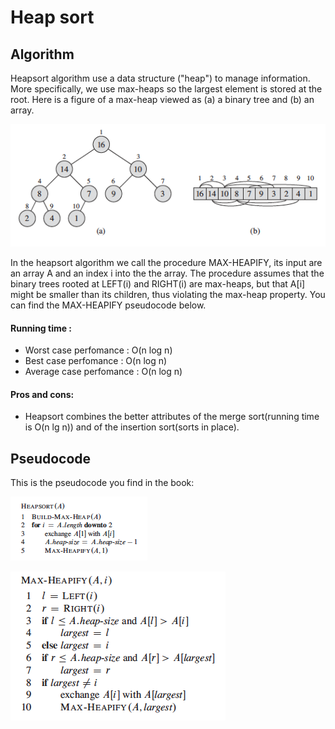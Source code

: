 # Heap sort

## Algorithm

Heapsort algorithm use a data structure ("heap") to manage information. More specifically, we use max-heaps so the largest element is stored at the root. Here is a figure of a max-heap viewed as (a) a binary tree and (b) an array.

  ![maxheapfig](fig/heapMax.png)
  
In the heapsort algorithm we call the procedure MAX-HEAPIFY, its input are an array A and an index i into the the array. The procedure assumes that the binary trees rooted at LEFT(i) and RIGHT(i) are max-heaps, but that A[i] might be smaller than its children, thus violating the max-heap property. You can find the MAX-HEAPIFY pseudocode below.
  
#### Running time :

  - Worst case perfomance : O(n log n)
  - Best case perfomance : O(n log n)
  - Average case perfomance : O(n log n)

#### Pros and cons:

- Heapsort combines the better attributes of the merge sort(running time is O(n lg n)) and of the insertion sort(sorts in place).

## Pseudocode

This is the pseudocode you find in the book:

![Heap sort](fig/Heapsort.png)

![Max heapify](fig/MaxHeapify.png)

 

